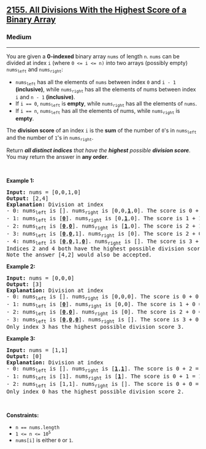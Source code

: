<h2><a href="https://leetcode.com/problems/all-divisions-with-the-highest-score-of-a-binary-array/">2155. All Divisions With the Highest Score of a Binary Array</a></h2><h3>Medium</h3><hr><p>You are given a <strong>0-indexed</strong> binary array <code>nums</code> of length <code>n</code>. <code>nums</code> can be divided at index <code>i</code> (where <code>0 &lt;= i &lt;= n)</code> into two arrays (possibly empty) <code>nums<sub>left</sub></code> and <code>nums<sub>right</sub></code>:</p>

<ul>
	<li><code>nums<sub>left</sub></code> has all the elements of <code>nums</code> between index <code>0</code> and <code>i - 1</code> <strong>(inclusive)</strong>, while <code>nums<sub>right</sub></code> has all the elements of nums between index <code>i</code> and <code>n - 1</code> <strong>(inclusive)</strong>.</li>
	<li>If <code>i == 0</code>, <code>nums<sub>left</sub></code> is <strong>empty</strong>, while <code>nums<sub>right</sub></code> has all the elements of <code>nums</code>.</li>
	<li>If <code>i == n</code>, <code>nums<sub>left</sub></code> has all the elements of nums, while <code>nums<sub>right</sub></code> is <strong>empty</strong>.</li>
</ul>

<p>The <strong>division score</strong> of an index <code>i</code> is the <strong>sum</strong> of the number of <code>0</code>&#39;s in <code>nums<sub>left</sub></code> and the number of <code>1</code>&#39;s in <code>nums<sub>right</sub></code>.</p>

<p>Return <em><strong>all distinct indices</strong> that have the <strong>highest</strong> possible <strong>division score</strong></em>. You may return the answer in <strong>any order</strong>.</p>

<p>&nbsp;</p>
<p><strong class="example">Example 1:</strong></p>

<pre>
<strong>Input:</strong> nums = [0,0,1,0]
<strong>Output:</strong> [2,4]
<strong>Explanation:</strong> Division at index
- 0: nums<sub>left</sub> is []. nums<sub>right</sub> is [0,0,<u><strong>1</strong></u>,0]. The score is 0 + 1 = 1.
- 1: nums<sub>left</sub> is [<u><strong>0</strong></u>]. nums<sub>right</sub> is [0,<u><strong>1</strong></u>,0]. The score is 1 + 1 = 2.
- 2: nums<sub>left</sub> is [<u><strong>0</strong></u>,<u><strong>0</strong></u>]. nums<sub>right</sub> is [<u><strong>1</strong></u>,0]. The score is 2 + 1 = 3.
- 3: nums<sub>left</sub> is [<u><strong>0</strong></u>,<u><strong>0</strong></u>,1]. nums<sub>right</sub> is [0]. The score is 2 + 0 = 2.
- 4: nums<sub>left</sub> is [<u><strong>0</strong></u>,<u><strong>0</strong></u>,1,<u><strong>0</strong></u>]. nums<sub>right</sub> is []. The score is 3 + 0 = 3.
Indices 2 and 4 both have the highest possible division score 3.
Note the answer [4,2] would also be accepted.</pre>

<p><strong class="example">Example 2:</strong></p>

<pre>
<strong>Input:</strong> nums = [0,0,0]
<strong>Output:</strong> [3]
<strong>Explanation:</strong> Division at index
- 0: nums<sub>left</sub> is []. nums<sub>right</sub> is [0,0,0]. The score is 0 + 0 = 0.
- 1: nums<sub>left</sub> is [<u><strong>0</strong></u>]. nums<sub>right</sub> is [0,0]. The score is 1 + 0 = 1.
- 2: nums<sub>left</sub> is [<u><strong>0</strong></u>,<u><strong>0</strong></u>]. nums<sub>right</sub> is [0]. The score is 2 + 0 = 2.
- 3: nums<sub>left</sub> is [<u><strong>0</strong></u>,<u><strong>0</strong></u>,<u><strong>0</strong></u>]. nums<sub>right</sub> is []. The score is 3 + 0 = 3.
Only index 3 has the highest possible division score 3.
</pre>

<p><strong class="example">Example 3:</strong></p>

<pre>
<strong>Input:</strong> nums = [1,1]
<strong>Output:</strong> [0]
<strong>Explanation:</strong> Division at index
- 0: nums<sub>left</sub> is []. nums<sub>right</sub> is [<u><strong>1</strong></u>,<u><strong>1</strong></u>]. The score is 0 + 2 = 2.
- 1: nums<sub>left</sub> is [1]. nums<sub>right</sub> is [<u><strong>1</strong></u>]. The score is 0 + 1 = 1.
- 2: nums<sub>left</sub> is [1,1]. nums<sub>right</sub> is []. The score is 0 + 0 = 0.
Only index 0 has the highest possible division score 2.
</pre>

<p>&nbsp;</p>
<p><strong>Constraints:</strong></p>

<ul>
	<li><code>n == nums.length</code></li>
	<li><code>1 &lt;= n &lt;= 10<sup>5</sup></code></li>
	<li><code>nums[i]</code> is either <code>0</code> or <code>1</code>.</li>
</ul>
